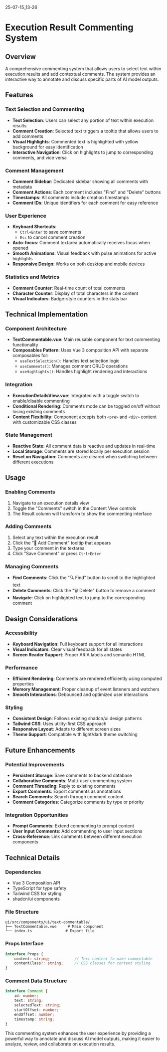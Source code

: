 25-07-15_13-26

# Execution Result Commenting System

## Overview
A comprehensive commenting system that allows users to select text within execution results and add contextual comments. The system provides an interactive way to annotate and discuss specific parts of AI model outputs.

## Features

### Text Selection and Commenting
- **Text Selection**: Users can select any portion of text within execution results
- **Comment Creation**: Selected text triggers a tooltip that allows users to add comments
- **Visual Highlights**: Commented text is highlighted with yellow background for easy identification
- **Interactive Navigation**: Click on highlights to jump to corresponding comments, and vice versa

### Comment Management
- **Comment Sidebar**: Dedicated sidebar showing all comments with metadata
- **Comment Actions**: Each comment includes "Find" and "Delete" buttons
- **Timestamps**: All comments include creation timestamps
- **Comment IDs**: Unique identifiers for each comment for easy reference

### User Experience
- **Keyboard Shortcuts**: 
  - `Ctrl+Enter` to save comments
  - `Esc` to cancel comment creation
- **Auto-focus**: Comment textarea automatically receives focus when opened
- **Smooth Animations**: Visual feedback with pulse animations for active highlights
- **Responsive Design**: Works on both desktop and mobile devices

### Statistics and Metrics
- **Comment Counter**: Real-time count of total comments
- **Character Counter**: Display of total characters in the content
- **Visual Indicators**: Badge-style counters in the stats bar

## Technical Implementation

### Component Architecture
- **TextCommentable.vue**: Main reusable component for text commenting functionality
- **Composables Pattern**: Uses Vue 3 composition API with separate composables for:
  - `useTextSelection()`: Handles text selection logic
  - `useComments()`: Manages comment CRUD operations
  - `useHighlights()`: Handles highlight rendering and interactions

### Integration
- **ExecutionDetailsView.vue**: Integrated with a toggle switch to enable/disable commenting
- **Conditional Rendering**: Comments mode can be toggled on/off without losing existing comments
- **Content Flexibility**: Component accepts both `<pre>` and `<div>` content with customizable CSS classes

### State Management
- **Reactive State**: All comment data is reactive and updates in real-time
- **Local Storage**: Comments are stored locally per execution session
- **Reset on Navigation**: Comments are cleared when switching between different executions

## Usage

### Enabling Comments
1. Navigate to an execution details view
2. Toggle the "Comments" switch in the Content View controls
3. The Result column will transform to show the commenting interface

### Adding Comments
1. Select any text within the execution result
2. Click the "💬 Add Comment" tooltip that appears
3. Type your comment in the textarea
4. Click "Save Comment" or press `Ctrl+Enter`

### Managing Comments
- **Find Comments**: Click the "🔍 Find" button to scroll to the highlighted text
- **Delete Comments**: Click the "🗑️ Delete" button to remove a comment
- **Navigate**: Click on highlighted text to jump to the corresponding comment

## Design Considerations

### Accessibility
- **Keyboard Navigation**: Full keyboard support for all interactions
- **Visual Indicators**: Clear visual feedback for all states
- **Screen Reader Support**: Proper ARIA labels and semantic HTML

### Performance
- **Efficient Rendering**: Comments are rendered efficiently using computed properties
- **Memory Management**: Proper cleanup of event listeners and watchers
- **Smooth Interactions**: Debounced and optimized user interactions

### Styling
- **Consistent Design**: Follows existing shadcn/ui design patterns
- **Tailwind CSS**: Uses utility-first CSS approach
- **Responsive Layout**: Adapts to different screen sizes
- **Theme Support**: Compatible with light/dark theme switching

## Future Enhancements

### Potential Improvements
- **Persistent Storage**: Save comments to backend database
- **Collaborative Comments**: Multi-user commenting system
- **Comment Threading**: Reply to existing comments
- **Export Comments**: Export comments as annotations
- **Search Comments**: Search through comment content
- **Comment Categories**: Categorize comments by type or priority

### Integration Opportunities
- **Prompt Comments**: Extend commenting to prompt content
- **User Input Comments**: Add commenting to user input sections
- **Cross-Reference**: Link comments between different execution components

## Technical Details

### Dependencies
- Vue 3 Composition API
- TypeScript for type safety
- Tailwind CSS for styling
- shadcn/ui components

### File Structure
```
ui/src/components/ui/text-commentable/
├── TextCommentable.vue     # Main component
└── index.ts               # Export file
```

### Props Interface
```typescript
interface Props {
    content: string;           // Text content to make commentable
    contentClass?: string;     // CSS classes for content styling
}
```

### Comment Data Structure
```typescript
interface Comment {
    id: number;
    text: string;
    selectedText: string;
    startOffset: number;
    endOffset: number;
    timestamp: string;
}
```

This commenting system enhances the user experience by providing a powerful way to annotate and discuss AI model outputs, making it easier to analyze, review, and collaborate on execution results.
